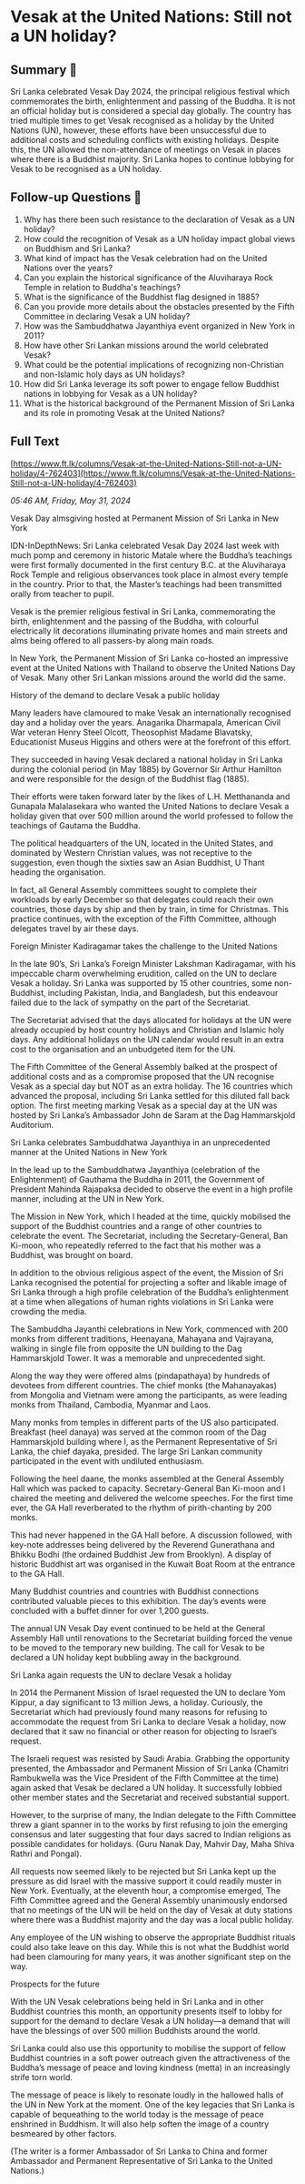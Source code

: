 # Vesak at the United Nations: Still not a UN holiday?

## Summary 🤖

Sri Lanka celebrated Vesak Day 2024, the principal religious festival which commemorates the birth, enlightenment and passing of the Buddha. It is not an official holiday but is considered a special day globally. The country has tried multiple times to get Vesak recognised as a holiday by the United Nations (UN), however, these efforts have been unsuccessful due to additional costs and scheduling conflicts with existing holidays. Despite this, the UN allowed the non-attendance of meetings on Vesak in places where there is a Buddhist majority. Sri Lanka hopes to continue lobbying for Vesak to be recognised as a UN holiday.


## Follow-up Questions 🤖

1. Why has there been such resistance to the declaration of Vesak as a UN holiday?
2. How could the recognition of Vesak as a UN holiday impact global views on Buddhism and Sri Lanka?
3. What kind of impact has the Vesak celebration had on the United Nations over the years?
4. Can you explain the historical significance of the Aluviharaya Rock Temple in relation to Buddha's teachings?
5. What is the significance of the Buddhist flag designed in 1885?
6. Can you provide more details about the obstacles presented by the Fifth Committee in declaring Vesak a UN holiday?
7. How was the Sambuddhatwa Jayanthiya event organized in New York in 2011?
8. How have other Sri Lankan missions around the world celebrated Vesak?
9. What could be the potential implications of recognizing non-Christian and non-Islamic holy days as UN holidays?
10. How did Sri Lanka leverage its soft power to engage fellow Buddhist nations in lobbying for Vesak as a UN holiday?
11. What is the historical background of the Permanent Mission of Sri Lanka and its role in promoting Vesak at the United Nations?

## Full Text

[https://www.ft.lk/columns/Vesak-at-the-United-Nations-Still-not-a-UN-holiday/4-762403](https://www.ft.lk/columns/Vesak-at-the-United-Nations-Still-not-a-UN-holiday/4-762403)

*05:46 AM, Friday, May 31, 2024*

Vesak Day almsgiving hosted at Permanent Mission of Sri Lanka in New York

IDN-InDepthNews: Sri Lanka celebrated Vesak Day 2024 last week with much pomp and ceremony in historic Matale where the Buddha’s teachings were first formally documented in the first century B.C. at the Aluviharaya Rock Temple and religious observances took place in almost every temple in the country. Prior to that, the Master’s teachings had been transmitted orally from teacher to pupil.

Vesak is the premier religious festival in Sri Lanka, commemorating the birth, enlightenment and the passing of the Buddha, with colourful electrically lit decorations illuminating private homes and main streets and alms being offered to all passers-by along main roads.

In New York, the Permanent Mission of Sri Lanka co-hosted an impressive event at the United Nations with Thailand to observe the United Nations Day of Vesak. Many other Sri Lankan missions around the world did the same.

History of the demand to declare Vesak a public holiday

Many leaders have clamoured to make Vesak an internationally recognised day and a holiday over the years. Anagarika Dharmapala, American Civil War veteran Henry Steel Olcott, Theosophist Madame Blavatsky, Educationist Museus Higgins and others were at the forefront of this effort.

They succeeded in having Vesak declared a national holiday in Sri Lanka during the colonial period (in May 1885) by Governor Sir Arthur Hamilton and were responsible for the design of the Buddhist flag (1885).

Their efforts were taken forward later by the likes of L.H. Metthananda and Gunapala Malalasekara who wanted the United Nations to declare Vesak a holiday given that over 500 million around the world professed to follow the teachings of Gautama the Buddha.

The political headquarters of the UN, located in the United States, and dominated by Western Christian values, was not receptive to the suggestion, even though the sixties saw an Asian Buddhist, U Thant heading the organisation.

In fact, all General Assembly committees sought to complete their workloads by early December so that delegates could reach their own countries, those days by ship and then by train, in time for Christmas. This practice continues, with the exception of the Fifth Committee, although delegates travel by air these days.

Foreign Minister Kadiragamar takes the challenge to the United Nations

In the late 90’s, Sri Lanka’s Foreign Minister Lakshman Kadiragamar, with his impeccable charm overwhelming erudition, called on the UN to declare Vesak a holiday. Sri Lanka was supported by 15 other countries, some non-Buddhist, including Pakistan, India, and Bangladesh, but this endeavour failed due to the lack of sympathy on the part of the Secretariat.

The Secretariat advised that the days allocated for holidays at the UN were already occupied by host country holidays and Christian and Islamic holy days. Any additional holidays on the UN calendar would result in an extra cost to the organisation and an unbudgeted item for the UN.

The Fifth Committee of the General Assembly balked at the prospect of additional costs and as a compromise proposed that the UN recognise Vesak as a special day but NOT as an extra holiday. The 16 countries which advanced the proposal, including Sri Lanka settled for this diluted fall back option. The first meeting marking Vesak as a special day at the UN was hosted by Sri Lanka’s Ambassador John de Saram at the Dag Hammarskjold Auditorium.

Sri Lanka celebrates Sambuddhatwa Jayanthiya in an unprecedented manner at the United Nations in New York

In the lead up to the Sambuddhatwa Jayanthiya (celebration of the Enlightenment) of Gauthama the Buddha in 2011, the Government of President Mahinda Rajapaksa decided to observe the event in a high profile manner, including at the UN in New York.

The Mission in New York, which I headed at the time, quickly mobilised the support of the Buddhist countries and a range of other countries to celebrate the event. The Secretariat, including the Secretary-General, Ban Ki-moon, who repeatedly referred to the fact that his mother was a Buddhist, was brought on board.

In addition to the obvious religious aspect of the event, the Mission of Sri Lanka recognised the potential for projecting a softer and likable image of Sri Lanka through a high profile celebration of the Buddha’s enlightenment at a time when allegations of human rights violations in Sri Lanka were crowding the media.

The Sambuddha Jayanthi celebrations in New York, commenced with 200 monks from different traditions, Heenayana, Mahayana and Vajrayana, walking in single file from opposite the UN building to the Dag Hammarskjold Tower. It was a memorable and unprecedented sight.

Along the way they were offered alms (pindapathaya) by hundreds of devotees from different countries. The chief monks (the Mahanayakas) from Mongolia and Vietnam were among the participants, as were leading monks from Thailand, Cambodia, Myanmar and Laos.

Many monks from temples in different parts of the US also participated. Breakfast (heel danaya) was served at the common room of the Dag Hammarskjold building where I, as the Permanent Representative of Sri Lanka, the chief dayaka, presided. The large Sri Lankan community participated in the event with undiluted enthusiasm.

Following the heel daane, the monks assembled at the General Assembly Hall which was packed to capacity. Secretary-General Ban Ki-moon and I chaired the meeting and delivered the welcome speeches. For the first time ever, the GA Hall reverberated to the rhythm of pirith-chanting by 200 monks.

This had never happened in the GA Hall before. A discussion followed, with key-note addresses being delivered by the Reverend Gunerathana and Bhikku Bodhi (the ordained Buddhist Jew from Brooklyn). A display of historic Buddhist art was organised in the Kuwait Boat Room at the entrance to the GA Hall.

Many Buddhist countries and countries with Buddhist connections contributed valuable pieces to this exhibition. The day’s events were concluded with a buffet dinner for over 1,200 guests.

The annual UN Vesak Day event continued to be held at the General Assembly Hall until renovations to the Secretariat building forced the venue to be moved to the temporary new building. The call for Vesak to be declared a UN holiday kept bubbling away in the background.

Sri Lanka again requests the UN to declare Vesak a holiday

In 2014 the Permanent Mission of Israel requested the UN to declare Yom Kippur, a day significant to 13 million Jews, a holiday. Curiously, the Secretariat which had previously found many reasons for refusing to accommodate the request from Sri Lanka to declare Vesak a holiday, now declared that it saw no financial or other reason for objecting to Israel’s request.

The Israeli request was resisted by Saudi Arabia. Grabbing the opportunity presented, the Ambassador and Permanent Mission of Sri Lanka (Chamitri Rambukwella was the Vice President of the Fifth Committee at the time) again asked that Vesak be declared a UN holiday. It successfully lobbied other member states and the Secretariat and received substantial support.

However, to the surprise of many, the Indian delegate to the Fifth Committee threw a giant spanner in to the works by first refusing to join the emerging consensus and later suggesting that four days sacred to Indian religions as possible candidates for holidays. (Guru Nanak Day, Mahvir Day, Maha Shiva Rathri and Pongal).

All requests now seemed likely to be rejected but Sri Lanka kept up the pressure as did Israel with the massive support it could readily muster in New York. Eventually, at the eleventh hour, a compromise emerged, The Fifth Committee agreed and the General Assembly unanimously endorsed that no meetings of the UN will be held on the day of Vesak at duty stations where there was a Buddhist majority and the day was a local public holiday.

Any employee of the UN wishing to observe the appropriate Buddhist rituals could also take leave on this day. While this is not what the Buddhist world had been clamouring for many years, it was another significant step on the way.

Prospects for the future

With the UN Vesak celebrations being held in Sri Lanka and in other Buddhist countries this month, an opportunity presents itself to lobby for support for the demand to declare Vesak a UN holiday—a demand that will have the blessings of over 500 million Buddhists around the world.

Sri Lanka could also use this opportunity to mobilise the support of fellow Buddhist countries in a soft power outreach given the attractiveness of the Buddha’s message of peace and loving kindness (metta) in an increasingly strife torn world.

The message of peace is likely to resonate loudly in the hallowed halls of the UN in New York at the moment. One of the key legacies that Sri Lanka is capable of bequeathing to the world today is the message of peace enshrined in Buddhism. It will also help soften the image of a country besmeared by other factors.

(The writer is a former Ambassador of Sri Lanka to China and former Ambassador and Permanent Representative of Sri Lanka to the United Nations.)

